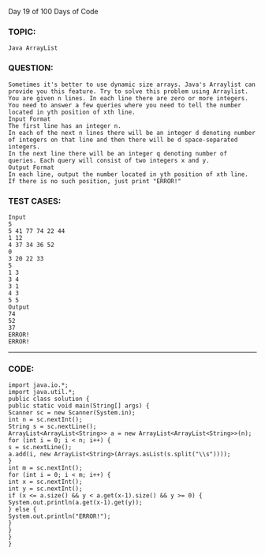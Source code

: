 Day 19 of 100 Days of Code
### TOPIC:
    Java ArrayList
### QUESTION:
    Sometimes it's better to use dynamic size arrays. Java's Arraylist can provide you this feature. Try to solve this problem using Arraylist.
    You are given n lines. In each line there are zero or more integers. 
    You need to answer a few queries where you need to tell the number located in yth position of xth line.
    Input Format
    The first line has an integer n.
    In each of the next n lines there will be an integer d denoting number of integers on that line and then there will be d space-separated integers. 
    In the next line there will be an integer q denoting number of queries. Each query will consist of two integers x and y.
    Output Format
    In each line, output the number located in yth position of xth line. If there is no such position, just print "ERROR!"
### TEST CASES:
    Input
    5
    5 41 77 74 22 44
    1 12
    4 37 34 36 52
    0
    3 20 22 33
    5
    1 3
    3 4
    3 1
    4 3
    5 5
    Output
    74
    52
    37
    ERROR!
    ERROR!
_________________________________________________________________________________________________________________________________
### CODE:
    import java.io.*;
    import java.util.*;
    public class solution {
    public static void main(String[] args) {
    Scanner sc = new Scanner(System.in);
    int n = sc.nextInt();
    String s = sc.nextLine();
    ArrayList<ArrayList<String>> a = new ArrayList<ArrayList<String>>(n);
    for (int i = 0; i < n; i++) {
    s = sc.nextLine();
    a.add(i, new ArrayList<String>(Arrays.asList(s.split("\\s"))));
    }
    int m = sc.nextInt();
    for (int i = 0; i < m; i++) {
    int x = sc.nextInt();
    int y = sc.nextInt();
    if (x <= a.size() && y < a.get(x-1).size() && y >= 0) {
    System.out.println(a.get(x-1).get(y));
    } else {
    System.out.println("ERROR!");
    }
    }
    }
    }
